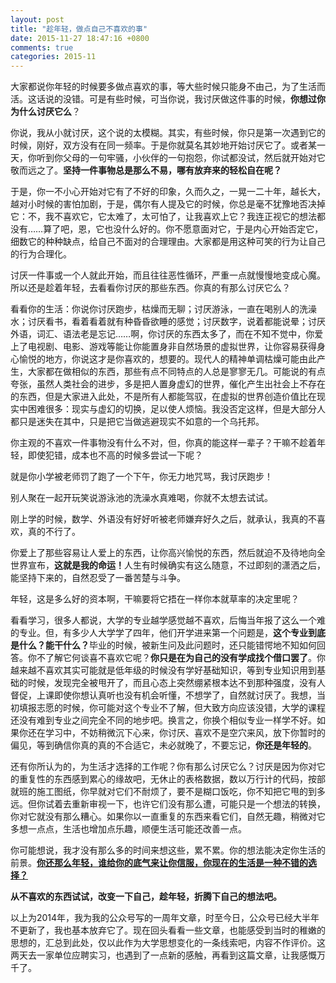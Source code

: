 ```yaml
---
layout: post
title: "趁年轻，做点自己不喜欢的事"
date: 2015-11-27 18:47:16 +0800
comments: true
categories: 2015-11
---
```

大家都说你年轻的时候要多做点喜欢的事，等大些时候只能身不由己，为了生活而活。这话说的没错。可是有些时候，可当你说，我讨厌做这件事的时候，<b>你想过你为什么讨厌它么</b>？<!--more-->

你说，我从小就讨厌，这个说的太模糊。其实，有些时候，你只是第一次遇到它的时候，刚好，双方没有在同一频率。于是你就莫名其妙地开始讨厌它了。或者某一天，你听到你父母的一句牢骚，小伙伴的一句抱怨，你试都没试，然后就开始对它敬而远之了。<b>坚持一件事物总是那么不易，哪有放弃来的轻松自在呢？</b>

于是，你一不小心开始对它有了不好的印象，久而久之，一晃一二十年，越长大，越对小时候的害怕加剧，于是，偶尔有人提及它的时候，你总是毫不犹豫地否决掉它：不，我不喜欢它，它太难了，太可怕了，让我喜欢上它？我连正视它的想法都没有……算了吧，恩，它也没什么好的。你不愿意面对它，于是内心开始否定它，细数它的种种缺点，给自己不面对的合理理由。大家都是用这种可笑的行为让自己的行为合理化。

讨厌一件事或一个人就此开始，而且往往恶性循环，严重一点就慢慢地变成心魔。所以还是趁着年轻，去看看你讨厌的那些东西。你真的有那么讨厌它么？

看看你的生活：你说你讨厌跑步，枯燥而无聊；讨厌游泳，一直在喝别人的洗澡水；讨厌看书，看着看着就有种昏昏欲睡的感觉；讨厌数字，说着都能说晕；讨厌外语，词汇、语法老是忘记……啊，你讨厌的东西太多了，而在不知不觉中，你爱上了电视剧、电影、游戏等能让你能置身非自然场景的虚拟世界，让你容易获得身心愉悦的地方，你说这才是你喜欢的，想要的。现代人的精神单调枯燥可能由此产生，大家都在做相似的东西，那些有点不同特点的人总是寥寥无几。可能说的有点夸张，虽然人类社会的进步，多是把人置身虚幻的世界，催化产生出社会上不存在的东西，但是大家进入此处，不是所有人都能驾驭，在虚拟的世界创造价值比在现实中困难很多：现实与虚幻的切换，足以使人烦恼。我没否定这样，但是大部分人都只是迷失在其中，只是把它当做逃避现实不如意的一个乌托邦。

你主观的不喜欢一件事物没有什么不对，但，你真的能这样一辈子？干嘛不趁着年轻，即使犯错，成本也不高的时候多尝试一下呢？

就是你小学被老师罚了跑了一个下午，你无力地咒骂，我讨厌跑步！

别人聚在一起开玩笑说游泳池的洗澡水真难喝，你就不太想去试试。

刚上学的时候，数学、外语没有好好听被老师嫌弃好久之后，就承认，我真的不喜欢，真的不行了。

你爱上了那些容易让人爱上的东西，让你高兴愉悦的东西，然后就迫不及待地向全世界宣布，<b>这就是我的命运！</b>人生有时候确实有这么随意，不过即刻的潇洒之后，能坚持下来的，自然忍受了一番苦楚与斗争。

年轻，这是多么好的资本啊，干嘛要将它捂在一样你本就草率的决定里呢？

看看学习，很多人都说，大学的专业越学感觉越不喜欢，后悔当年报了这么一个难的专业。但，有多少人大学学了四年，他们开学进来第一个问题是，<b>这个专业到底是什么？能干什么？</b>毕业的时候，被新生问及此问题时，还只能错愕地不知如何回答。你不了解它何谈喜不喜欢它呢？<b>你只是在为自己的没有学成找个借口罢了</b>。你越来越不喜欢其实可能就是低年级的时候没有学好基础知识，等到专业知识用到基础的时候，发现完全被甩开了，而且心态上突然绷紧根本达不到那种强度，没有人督促，上课即使你想认真听也没有机会听懂，不想学了，自然就讨厌了。我想，当初填报志愿的时候，你可能对这个专业不了解，但大致方向应该没错，大学的课程还没有难到专业之间完全不同的地步吧。换言之，你换个相似专业一样学不好。如果你还在学习中，不妨稍微沉下心来，你讨厌、喜欢不是空穴来风，放下你暂时的偏见，等到确信你真的真的不合适它，未必就晚了，不要忘记，<b>你还是年轻的</b>。

还有你所认为的，为生活才选择的工作呢？你有那么讨厌它么？讨厌是因为你对它的重复性的东西感到累心的缘故吧，无休止的表格数据，数以万行计的代码，按部就班的施工图纸，你早就对它们不耐烦了，要不是糊口饭吃，你不知把它甩的到多远。但你试着去重新审视一下，也许它们没有那么遭，可能只是一个想法的转换，你对它就没有那么糟心。如果你以一直重复的东西来看它们，自然无趣，稍微对它多想一点点，生活也增加点乐趣，顺便生活可能还改善一点。

你可能想说，我才没有那么多的时间来想这些，累不累。你的想法能决定你生活的前景。<b><u>你还那么年轻，谁给你的底气来让你信服，你现在的生活是一种不错的选择？</u></b>

<b>从不喜欢的东西试试，改变一下自己，趁年轻，折腾下自己的想法吧。</b>

以上为2014年，我为我的公众号写的一周年文章，时至今日，公众号已经大半年不更新了，我也基本放弃它了。现在回头看看一些文章，也能感受到当时的稚嫩的思想的，汇总到此处，仅以此作为大学思想变化的一条线索吧，内容不作评价。这两天去一家单位应聘实习，也遇到了一点新的感触，再看到这篇文章，让我感慨万千了。

